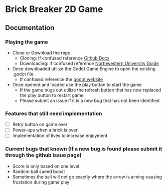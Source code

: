 # Brick Breaker 2D Game

## Documentation

### Playing the game
- Clone or Download the repo 
  - Cloning: If confused reference [Github Docs](https://docs.github.com/en/repositories/creating-and-managing-repositories/cloning-a-repository)
  - Downloading: If confused reference [Northwestern University Guide](https://sites.northwestern.edu/researchcomputing/resources/downloading-from-github/)
- Once downloaded utilize the Godot Game Engine to open the existing .godot file
  - If confused reference the [godot website](https://godotengine.org/qa/53461/how-to-import-a-folder-containing-a-godot-project)
- Once opened and loaded use the play button to start the game
  - If the game bugs out utilize the refresh button that has now replaced the play button to restart game 
  - Please submit an issue if it is a new bug that has not been identified

### Features that still need implementation
- [ ] Retry button on game over
- [ ] Power-ups when a brick is over
- [ ] Implementation of lives to increase enjoyment

### Current bugs that known (If a new bug is found please submit it through the github issue page)
- Score is only based on one level
- Random ball speed boost
- Sometimes the ball will not go exactly where the arrow is aiming causing frustation during game play
